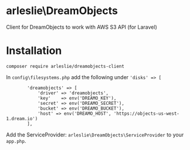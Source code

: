 # arleslie\DreamObjects
Client for DreamObjects to work with AWS S3 API (for Laravel)

# Installation
`composer require arleslie/dreamobjects-client`

In `config\filesystems.php` add the following under `'disks' => [`
```
        'dreamobjects' => [
            'driver' => 'dreamobjects',
            'key'    => env('DREAMO_KEY'),
            'secret' => env('DREAMO_SECRET'),
            'bucket' => env('DREAMO_BUCKET'),
            'host' => env('DREAMO_HOST', 'https://objects-us-west-1.dream.io')
        ],
```

Add the ServiceProvider: `arleslie\DreamObjects\ServiceProvider` to your `app.php`.

